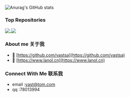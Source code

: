 ![Anurag's GitHub stats](https://github-readme-stats.vercel.app/api?username=vastsa&show_icons=true)

### Top Repositories


<a href="https://github.com/vastsa/FileCodeBox">
  <img align="center" src="https://github-readme-stats.vercel.app/api/pin/?username=vastsa&repo=FileCodeBox&theme=buefy" />
</a>
<a href="https://github.com/vastsa/ZhiJiaoYunTool">
  <img align="center" src="https://github-readme-stats.vercel.app/api/pin/?username=vastsa&repo=ZhiJiaoYunTool&theme=buefy" />
</a>

### About me 关于我
- 🔭 [https://github.com/vastsa](https://github.com/vastsa)
- 💬 [https://www.lanol.cn](https://www.lanol.cn)
### Connect With Me 联系我
- email :vast@tom.com
- qq    :78013994
